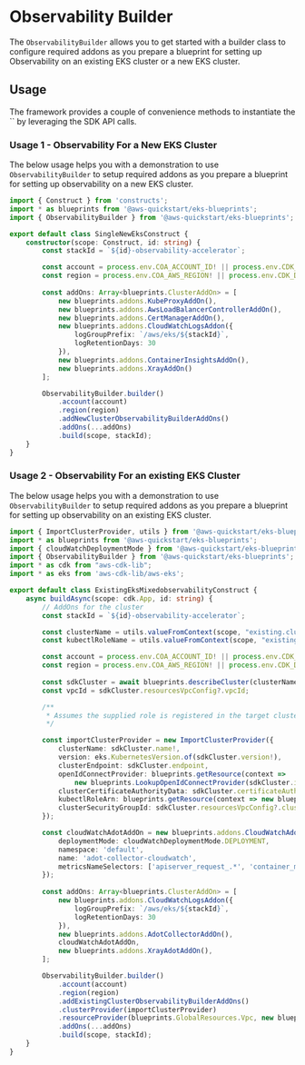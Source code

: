 # Observability Builder

The `ObservabilityBuilder` allows you to get started with a builder class to configure required addons as you prepare a blueprint for setting up Observability on an existing EKS cluster or a new EKS cluster.

## Usage 

The framework provides a couple of convenience methods to instantiate the `` by leveraging the SDK API calls.

### Usage 1 - Observability For a New EKS Cluster

The below usage helps you with a demonstration to use `ObservabilityBuilder` to setup required addons as you prepare a blueprint for setting up observability on a new EKS cluster.

```typescript
import { Construct } from 'constructs';
import * as blueprints from '@aws-quickstart/eks-blueprints';
import { ObservabilityBuilder } from '@aws-quickstart/eks-blueprints';

export default class SingleNewEksConstruct {
    constructor(scope: Construct, id: string) {
        const stackId = `${id}-observability-accelerator`;

        const account = process.env.COA_ACCOUNT_ID! || process.env.CDK_DEFAULT_ACCOUNT!;
        const region = process.env.COA_AWS_REGION! || process.env.CDK_DEFAULT_REGION!;
        
        const addOns: Array<blueprints.ClusterAddOn> = [
            new blueprints.addons.KubeProxyAddOn(),
            new blueprints.addons.AwsLoadBalancerControllerAddOn(),
            new blueprints.addons.CertManagerAddOn(),
            new blueprints.addons.CloudWatchLogsAddon({
                logGroupPrefix: `/aws/eks/${stackId}`,
                logRetentionDays: 30
            }),
            new blueprints.addons.ContainerInsightsAddOn(),
            new blueprints.addons.XrayAddOn()
        ];

        ObservabilityBuilder.builder()
            .account(account)
            .region(region)
            .addNewClusterObservabilityBuilderAddOns()
            .addOns(...addOns)
            .build(scope, stackId);
    }
}

```

### Usage 2 - Observability For an existing EKS Cluster

The below usage helps you with a demonstration to use `ObservabilityBuilder` to setup required addons as you prepare a blueprint for setting up observability on an existing EKS cluster.

```typescript
import { ImportClusterProvider, utils } from '@aws-quickstart/eks-blueprints';
import * as blueprints from '@aws-quickstart/eks-blueprints';
import { cloudWatchDeploymentMode } from '@aws-quickstart/eks-blueprints';
import { ObservabilityBuilder } from '@aws-quickstart/eks-blueprints';
import * as cdk from "aws-cdk-lib";
import * as eks from 'aws-cdk-lib/aws-eks';

export default class ExistingEksMixedobservabilityConstruct {
    async buildAsync(scope: cdk.App, id: string) {
        // AddOns for the cluster
        const stackId = `${id}-observability-accelerator`;

        const clusterName = utils.valueFromContext(scope, "existing.cluster.name", undefined);
        const kubectlRoleName = utils.valueFromContext(scope, "existing.kubectl.rolename", undefined);

        const account = process.env.COA_ACCOUNT_ID! || process.env.CDK_DEFAULT_ACCOUNT!;
        const region = process.env.COA_AWS_REGION! || process.env.CDK_DEFAULT_REGION!;
        
        const sdkCluster = await blueprints.describeCluster(clusterName, region); // get cluster information using EKS APIs
        const vpcId = sdkCluster.resourcesVpcConfig?.vpcId;

        /**
         * Assumes the supplied role is registered in the target cluster for kubectl access.
         */

        const importClusterProvider = new ImportClusterProvider({
            clusterName: sdkCluster.name!,
            version: eks.KubernetesVersion.of(sdkCluster.version!),
            clusterEndpoint: sdkCluster.endpoint,
            openIdConnectProvider: blueprints.getResource(context =>
                new blueprints.LookupOpenIdConnectProvider(sdkCluster.identity!.oidc!.issuer!).provide(context)),
            clusterCertificateAuthorityData: sdkCluster.certificateAuthority?.data,
            kubectlRoleArn: blueprints.getResource(context => new blueprints.LookupRoleProvider(kubectlRoleName).provide(context)).roleArn,
            clusterSecurityGroupId: sdkCluster.resourcesVpcConfig?.clusterSecurityGroupId
        });

        const cloudWatchAdotAddOn = new blueprints.addons.CloudWatchAdotAddOn({
            deploymentMode: cloudWatchDeploymentMode.DEPLOYMENT,
            namespace: 'default',
            name: 'adot-collector-cloudwatch',
            metricsNameSelectors: ['apiserver_request_.*', 'container_memory_.*', 'container_threads', 'otelcol_process_.*'],
        });
        
        const addOns: Array<blueprints.ClusterAddOn> = [
            new blueprints.addons.CloudWatchLogsAddon({
                logGroupPrefix: `/aws/eks/${stackId}`,
                logRetentionDays: 30
            }),
            new blueprints.addons.AdotCollectorAddOn(),
            cloudWatchAdotAddOn,
            new blueprints.addons.XrayAdotAddOn(),
        ];

        ObservabilityBuilder.builder()
            .account(account)
            .region(region)
            .addExistingClusterObservabilityBuilderAddOns()
            .clusterProvider(importClusterProvider)
            .resourceProvider(blueprints.GlobalResources.Vpc, new blueprints.VpcProvider(vpcId)) 
            .addOns(...addOns)
            .build(scope, stackId);
    }
}
```